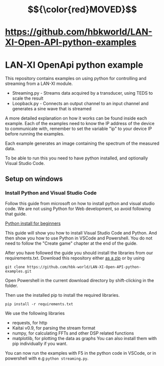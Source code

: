 # $${\color{red}MOVED}$$
# https://github.com/hbkworld/LAN-XI-Open-API-python-examples

# LAN-XI OpenApi python example
This repository contains examples on using python for controlling and streaming from a LAN-XI module.
 - Streaming.py - Streams data acquired by a transducer, using TEDS to scale the result
 - Loopback.py - Connects an output channel to an input channel and generates a sine wave that is streamed

A more detailed explanation on how it works can be found inside each example. Each of the examples need to know the IP address of the device to communicate with, remember to set the variable "ip" to your device IP before running the examples.

Each example generates an image containing the spectrum of the measured data.

To be able to run this you need to have python installed, and optionally Visual Studio Code.

## Setup on windows
### Install Python and Visual Studio Code 
Follow this guide from microsoft on how to install python and visual studio code. We are not using Python for Web development, so avoid following that guide.

[Python install for beginners](https://docs.microsoft.com/en-us/windows/python/beginners)

This guide will show you how to install Visual Studio Code and Python. And  then show you how to use Python in VSCode and Powershell.
You do not need to follow the "Create game" chapter at the end of the guide.

After you have followed the guide you should install the libraries from our requirements.txt.
Download this repository either [as a zip](https://github.com/hbk-world/LAN-XI-Open-API-python-examples/archive/master.zip) or by using
```
git clone https://github.com/hbk-world/LAN-XI-Open-API-python-examples.git
```
Open Powershell in the current download directory by shift-clicking in the folder.

Then use the installed pip to install the required libraries.
```
pip install -r requirements.txt
```
We use the following libraries
 - requests, for http
 - Kaitai v0.9, for parsing the stream format
 - numpy, for calculating FFTs and other DSP related functions
 - matplotlib, for plotting the data as graphs
You can also install them with pip individually if you want.

You can now run the examples with F5 in the python code in VSCode, or in powershell with e.g ```python streaming.py```.
